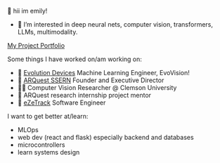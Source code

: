 👋 hii im emily!

- 👀 I’m interested in deep neural nets, computer vision, transformers, LLMs, multimodality.

[My Project Portfolio](https://emilyjiayaoli.me/projects.html)

Some things I have worked on/am working on:
- 🚶 [Evolution Devices](https://www.evolutiondevices.com/) Machine Learning Engineer, EvoVision!
- 🧡 [ARQuest SSERN](https://www.arquestssern.org/) Founder and Executive Director
- 👩‍💻 Computer Vision Researcher @ Clemson University
- 🔬 ARQuest research internship project mentor
- 📱 [eZeTrack](https://www.linkedin.com/company/ezetrack/?viewAsMember=true) Software Engineer

I want to get better at/learn:
- MLOps
- web dev (react and flask) especially backend and databases
- microcontrollers
- learn systems design
